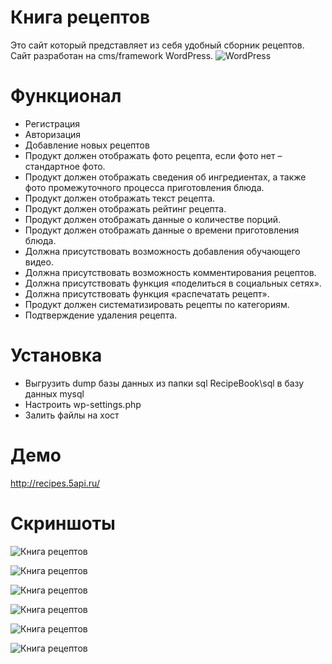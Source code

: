 # Книга рецептов

Это сайт который представляет из себя удобный сборник рецептов. Сайт разработан на cms/framework WordPress. 
![WordPress](https://michellerafter.com/wp-content/uploads/2010/07/WordPress-logo.png)

# Функционал

+ Регистрация
+ Авторизация
+ Добавление новых рецептов
+ Продукт должен отображать фото рецепта, если фото нет – стандартное фото.
+ Продукт должен отображать сведения об ингредиентах, а также фото промежуточного процесса приготовления блюда.
+ Продукт должен отображать текст рецепта.
+ Продукт должен отображать рейтинг рецепта.
+ Продукт должен отображать данные о количестве порций.
+ Продукт должен отображать данные о времени приготовления блюда.
+ Должна присутствовать возможность добавления обучающего видео.
+ Должна присутствовать возможность комментирования рецептов.
+ Должна присутствовать функция «поделиться в социальных сетях».
+ Должна присутствовать функция «распечатать рецепт».
+ Продукт должен систематизировать рецепты по категориям.
+ Подтверждение удаления рецепта.

# Установка

+ Выгрузить dump базы данных из папки sql RecipeBook\sql в базу данных mysql 
+ Настроить  wp-settings.php
+ Залить файлы на хост

# Демо
http://recipes.5api.ru/

# Скриншоты
![Книга рецептов](http://dl4.joxi.net/drive/2018/05/31/0030/3376/1985840/40/a778f2e9ba.jpg)

![Книга рецептов](http://dl3.joxi.net/drive/2018/05/31/0030/3376/1985840/40/11d4bcaa7e.jpg)

![Книга рецептов](http://dl3.joxi.net/drive/2018/05/31/0030/3376/1985840/40/bdcaa12b1f.jpg)

![Книга рецептов](http://dl3.joxi.net/drive/2018/05/31/0030/3376/1985840/40/53bf317410.jpg)

![Книга рецептов](http://dl3.joxi.net/drive/2018/05/31/0030/3376/1985840/40/487d8a48b0.jpg)

![Книга рецептов](http://dl4.joxi.net/drive/2018/05/31/0030/3376/1985840/40/6dd6b8dd9a.jpg)
